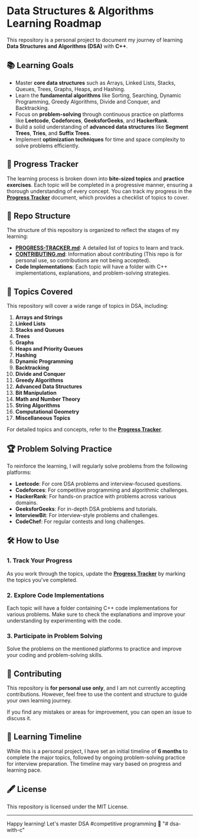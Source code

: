 # Data Structures & Algorithms Learning Roadmap

This repository is a personal project to document my journey of learning **Data Structures and Algorithms (DSA)** with **C++**.
## 📚 Learning Goals

- Master **core data structures** such as Arrays, Linked Lists, Stacks, Queues, Trees, Graphs, Heaps, and Hashing.
- Learn the **fundamental algorithms** like Sorting, Searching, Dynamic Programming, Greedy Algorithms, Divide and Conquer, and Backtracking.
- Focus on **problem-solving** through continuous practice on platforms like **Leetcode**, **Codeforces**, **GeeksforGeeks**, and **HackerRank**.
- Build a solid understanding of **advanced data structures** like **Segment Trees**, **Tries**, and **Suffix Trees**.
- Implement **optimization techniques** for time and space complexity to solve problems efficiently.

## 📝 Progress Tracker

The learning process is broken down into **bite-sized topics** and **practice exercises**. Each topic will be completed in a progressive manner, ensuring a thorough understanding of every concept. You can track my progress in the **[Progress Tracker](progress.md)** document, which provides a checklist of topics to cover.

## 🔧 Repo Structure

The structure of this repository is organized to reflect the stages of my learning:

- **[PROGRESS-TRACKER.md](progress.md)**: A detailed list of topics to learn and track.
- **[CONTRIBUTING.md](CONTRIBUTING.md)**: Information about contributing (This repo is for personal use, so contributions are not being accepted).
- **Code Implementations**: Each topic will have a folder with C++ implementations, explanations, and problem-solving strategies.
  
## 🚀 Topics Covered

This repository will cover a wide range of topics in DSA, including:

1. **Arrays and Strings**
2. **Linked Lists**
3. **Stacks and Queues**
4. **Trees**
5. **Graphs**
6. **Heaps and Priority Queues**
7. **Hashing**
8. **Dynamic Programming**
9. **Backtracking**
10. **Divide and Conquer**
11. **Greedy Algorithms**
12. **Advanced Data Structures**
13. **Bit Manipulation**
14. **Math and Number Theory**
15. **String Algorithms**
16. **Computational Geometry**
17. **Miscellaneous Topics**

For detailed topics and concepts, refer to the **[Progress Tracker](progress.md)**.

## 🏆 Problem Solving Practice

To reinforce the learning, I will regularly solve problems from the following platforms:

- **Leetcode**: For core DSA problems and interview-focused questions.
- **Codeforces**: For competitive programming and algorithmic challenges.
- **HackerRank**: For hands-on practice with problems across various domains.
- **GeeksforGeeks**: For in-depth DSA problems and tutorials.
- **InterviewBit**: For interview-style problems and challenges.
- **CodeChef**: For regular contests and long challenges.

## 🛠️ How to Use

### 1. Track Your Progress

As you work through the topics, update the **[Progress Tracker](progress.md)** by marking the topics you've completed.

### 2. Explore Code Implementations

Each topic will have a folder containing C++ code implementations for various problems. Make sure to check the explanations and improve your understanding by experimenting with the code.

### 3. Participate in Problem Solving

Solve the problems on the mentioned platforms to practice and improve your coding and problem-solving skills.

## 🤝 Contributing

This repository is **for personal use only**, and I am not currently accepting contributions. However, feel free to use the content and structure to guide your own learning journey.

If you find any mistakes or areas for improvement, you can open an issue to discuss it. 

## 📅 Learning Timeline

While this is a personal project, I have set an initial timeline of **6 months** to complete the major topics, followed by ongoing problem-solving practice for interview preparation. The timeline may vary based on progress and learning pace.

## 🖋️ License

This repository is licensed under the MIT License.

---

Happy learning! Let's master DSA #competitive programming 💪
"# dsa-with-c" 
